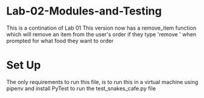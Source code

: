 # Lab-02-Modules-and-Testing

This is a contination of Lab 01
This version now has a remove_item function which will remove an item from the user's order if they type 'remove <food name>' when prompted for what food they want to order

# Set Up
The only requirements to run this file, is to run this in a virtual machine using pipenv and install PyTest to run the test_snakes_cafe.py file


